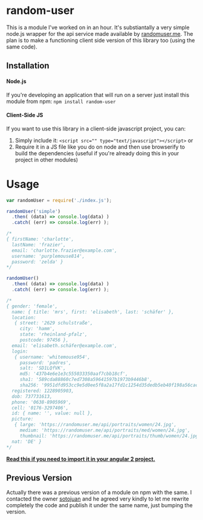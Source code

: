 # random-user

This is a module I've worked on in an hour. It's substiantally a very simple node.js wrapper for the api service made available by [randomuser.me](https://randomuser.me/).
The plan is to make a functioning client side version  of this library too (using the same code).

## Installation
#### Node.js
If you're developing an application that will run on a server just install this module from npm: `npm install random-user`

#### Client-Side JS
If you want to use this library in a client-side javascript project, you can:
1. Simply include it: `<script src="" type="text/javascript"></script>`
or
2. Require it in a JS file like you do on node and then use browserify to build the dependencies (useful if you're already doing this in your project in other modules)

# Usage
```javascript
var randomUser = require('./index.js');

randomUser('simple')
  .then( (data) => console.log(data) )
  .catch( (err) => console.log(err) );

/*
{ firstName: 'charlotte',
  lastName: 'frazier',
  email: 'charlotte.frazier@example.com',
  username: 'purplemouse814',
  password: 'zelda' }
*/

randomUser()
  .then( (data) => console.log(data) )
  .catch( (err) => console.log(err) );

/*
{ gender: 'female',
  name: { title: 'mrs', first: 'elisabeth', last: 'schäfer' },
  location:
   { street: '2629 schulstraße',
     city: 'hamm',
     state: 'rheinland-pfalz',
     postcode: 97456 },
  email: 'elisabeth.schäfer@example.com',
  login:
   { username: 'whitemouse954',
     password: 'padres',
     salt: 'SD1LQfVK',
     md5: '437b4e6e1e3c555033350aaf7cbb18cf',
     sha1: '589cda88860c7ed7308a59641597b1973b9446b8',
     sha256: '9951dfd953cc9e5d0ee5f8a2a17fd1c1254d35dedb5eb40f198a56cacc8289a9' },
  registered: 1228905903,
  dob: 737731613,
  phone: '0638-8905969',
  cell: '0176-3297406',
  id: { name: '', value: null },
  picture:
   { large: 'https://randomuser.me/api/portraits/women/24.jpg',
     medium: 'https://randomuser.me/api/portraits/med/women/24.jpg',
     thumbnail: 'https://randomuser.me/api/portraits/thumb/women/24.jpg' },
  nat: 'DE' }
*/  
```

**[Read this if you need to import it in your angular 2 project.](https://medium.com/@s_eschweiler/using-external-libraries-with-angular-2-87e06db8e5d1#.sgaawgrcb)**

## Previous Version
Actually there was a previous version of a module on npm with the same. I contacted the owner [sotojuan](https://www.npmjs.com/~sotojuan) and he agreed very kindly to let me rewrite completely the code and publish it under the same name, just bumping the version.
